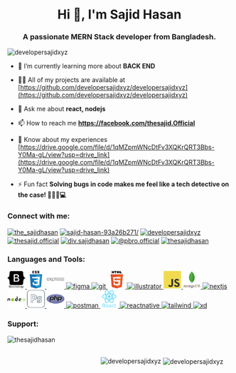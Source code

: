 <h1 align="center">Hi 👋, I'm Sajid Hasan</h1>
<h3 align="center">A passionate MERN Stack developer from Bangladesh.</h3>

<p align="left"> <img src="https://komarev.com/ghpvc/?username=developersajidxyz&label=Profile%20views&color=0e75b6&style=flat" alt="developersajidxyz" /> </p>

- 🌱 I’m currently learning more about **BACK END**

- 👨‍💻 All of my projects are available at [https://github.com/developersajidxyz/developersajidxyz](https://github.com/developersajidxyz/developersajidxyz)

- 💬 Ask me about **react, nodejs**

- 📫 How to reach me **https://facebook.com/thesajid.Official**

- 📄 Know about my experiences [https://drive.google.com/file/d/1qMZpmWNcDtFv3XQKrQRT3Bbs-Y0Ma-gL/view?usp=drive_link](https://drive.google.com/file/d/1qMZpmWNcDtFv3XQKrQRT3Bbs-Y0Ma-gL/view?usp=drive_link)

- ⚡ Fun fact **Solving bugs in code makes me feel like a tech detective on the case! 🐞🕵️‍♂️💻**

<h3 align="left">Connect with me:</h3>
<p align="left">
<a href="https://twitter.com/the_sajidhasan" target="blank"><img align="center" src="https://raw.githubusercontent.com/rahuldkjain/github-profile-readme-generator/master/src/images/icons/Social/twitter.svg" alt="the_sajidhasan" height="30" width="40" /></a>
<a href="https://linkedin.com/in/sajid-hasan-93a26b271/" target="blank"><img align="center" src="https://raw.githubusercontent.com/rahuldkjain/github-profile-readme-generator/master/src/images/icons/Social/linked-in-alt.svg" alt="sajid-hasan-93a26b271/" height="30" width="40" /></a>
<a href="https://codesandbox.com/developersajidxyz" target="blank"><img align="center" src="https://raw.githubusercontent.com/rahuldkjain/github-profile-readme-generator/master/src/images/icons/Social/codesandbox.svg" alt="developersajidxyz" height="30" width="40" /></a>
<a href="https://fb.com/thesajid.official" target="blank"><img align="center" src="https://raw.githubusercontent.com/rahuldkjain/github-profile-readme-generator/master/src/images/icons/Social/facebook.svg" alt="thesajid.official" height="30" width="40" /></a>
<a href="https://instagram.com/div.sajidhasan" target="blank"><img align="center" src="https://raw.githubusercontent.com/rahuldkjain/github-profile-readme-generator/master/src/images/icons/Social/instagram.svg" alt="div.sajidhasan" height="30" width="40" /></a>
<a href="https://www.youtube.com/c/@pbro.official" target="blank"><img align="center" src="https://raw.githubusercontent.com/rahuldkjain/github-profile-readme-generator/master/src/images/icons/Social/youtube.svg" alt="@pbro.official" height="30" width="40" /></a>
<a href="https://discord.gg/thesajidhasan" target="blank"><img align="center" src="https://raw.githubusercontent.com/rahuldkjain/github-profile-readme-generator/master/src/images/icons/Social/discord.svg" alt="thesajidhasan" height="30" width="40" /></a>
</p>

<h3 align="left">Languages and Tools:</h3>
<p align="left"> <a href="https://getbootstrap.com" target="_blank" rel="noreferrer"> <img src="https://raw.githubusercontent.com/devicons/devicon/master/icons/bootstrap/bootstrap-plain-wordmark.svg" alt="bootstrap" width="40" height="40"/> </a> <a href="https://www.w3schools.com/css/" target="_blank" rel="noreferrer"> <img src="https://raw.githubusercontent.com/devicons/devicon/master/icons/css3/css3-original-wordmark.svg" alt="css3" width="40" height="40"/> </a> <a href="https://expressjs.com" target="_blank" rel="noreferrer"> <img src="https://raw.githubusercontent.com/devicons/devicon/master/icons/express/express-original-wordmark.svg" alt="express" width="40" height="40"/> </a> <a href="https://www.figma.com/" target="_blank" rel="noreferrer"> <img src="https://www.vectorlogo.zone/logos/figma/figma-icon.svg" alt="figma" width="40" height="40"/> </a> <a href="https://git-scm.com/" target="_blank" rel="noreferrer"> <img src="https://www.vectorlogo.zone/logos/git-scm/git-scm-icon.svg" alt="git" width="40" height="40"/> </a> <a href="https://www.w3.org/html/" target="_blank" rel="noreferrer"> <img src="https://raw.githubusercontent.com/devicons/devicon/master/icons/html5/html5-original-wordmark.svg" alt="html5" width="40" height="40"/> </a> <a href="https://www.adobe.com/in/products/illustrator.html" target="_blank" rel="noreferrer"> <img src="https://www.vectorlogo.zone/logos/adobe_illustrator/adobe_illustrator-icon.svg" alt="illustrator" width="40" height="40"/> </a> <a href="https://developer.mozilla.org/en-US/docs/Web/JavaScript" target="_blank" rel="noreferrer"> <img src="https://raw.githubusercontent.com/devicons/devicon/master/icons/javascript/javascript-original.svg" alt="javascript" width="40" height="40"/> </a> <a href="https://www.mongodb.com/" target="_blank" rel="noreferrer"> <img src="https://raw.githubusercontent.com/devicons/devicon/master/icons/mongodb/mongodb-original-wordmark.svg" alt="mongodb" width="40" height="40"/> </a> <a href="https://nextjs.org/" target="_blank" rel="noreferrer"> <img src="https://cdn.worldvectorlogo.com/logos/nextjs-2.svg" alt="nextjs" width="40" height="40"/> </a> <a href="https://nodejs.org" target="_blank" rel="noreferrer"> <img src="https://raw.githubusercontent.com/devicons/devicon/master/icons/nodejs/nodejs-original-wordmark.svg" alt="nodejs" width="40" height="40"/> </a> <a href="https://www.photoshop.com/en" target="_blank" rel="noreferrer"> <img src="https://raw.githubusercontent.com/devicons/devicon/master/icons/photoshop/photoshop-line.svg" alt="photoshop" width="40" height="40"/> </a> <a href="https://www.php.net" target="_blank" rel="noreferrer"> <img src="https://raw.githubusercontent.com/devicons/devicon/master/icons/php/php-original.svg" alt="php" width="40" height="40"/> </a> <a href="https://postman.com" target="_blank" rel="noreferrer"> <img src="https://www.vectorlogo.zone/logos/getpostman/getpostman-icon.svg" alt="postman" width="40" height="40"/> </a> <a href="https://reactjs.org/" target="_blank" rel="noreferrer"> <img src="https://raw.githubusercontent.com/devicons/devicon/master/icons/react/react-original-wordmark.svg" alt="react" width="40" height="40"/> </a> <a href="https://reactnative.dev/" target="_blank" rel="noreferrer"> <img src="https://reactnative.dev/img/header_logo.svg" alt="reactnative" width="40" height="40"/> </a> <a href="https://tailwindcss.com/" target="_blank" rel="noreferrer"> <img src="https://www.vectorlogo.zone/logos/tailwindcss/tailwindcss-icon.svg" alt="tailwind" width="40" height="40"/> </a> <a href="https://www.adobe.com/products/xd.html" target="_blank" rel="noreferrer"> <img src="https://cdn.worldvectorlogo.com/logos/adobe-xd.svg" alt="xd" width="40" height="40"/> </a> </p>

<h3 align="left">Support:</h3>
<p><a href="https://www.buymeacoffee.com/thesajidhasan"> <img align="left" src="https://cdn.buymeacoffee.com/buttons/v2/default-yellow.png" height="50" width="210" alt="thesajidhasan" /></a></p><br><br>

<p><img align="left" src="https://github-readme-stats.vercel.app/api/top-langs?username=developersajidxyz&show_icons=true&locale=en&layout=compact" alt="developersajidxyz" /></p>

<p>&nbsp;<img align="center" src="https://github-readme-stats.vercel.app/api?username=developersajidxyz&show_icons=true&locale=en" alt="developersajidxyz" /></p>
